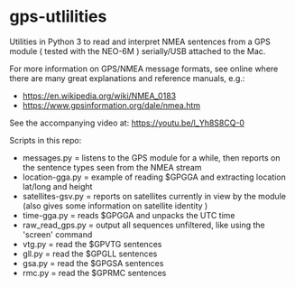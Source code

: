 # gps-utlilities

Utilities in Python 3 to read and interpret NMEA sentences from a GPS module ( tested with the NEO-6M ) serially/USB
attached to the Mac.

For more information on GPS/NMEA message formats, see online where there are many great explanations and reference manuals, e.g.:

- https://en.wikipedia.org/wiki/NMEA_0183
- https://www.gpsinformation.org/dale/nmea.htm

See the accompanying video at: https://youtu.be/l_Yh8S8CQ-0

Scripts in this repo:

- messages.py       = listens to the GPS module for a while, then reports on the sentence types seen from the NMEA stream
- location-gga.py   = example of reading $GPGGA and extracting location lat/long and height
- satellites-gsv.py = reports on satellites currently in view by the module (also gives some information on satellite identity )
- time-gga.py       = reads $GPGGA and unpacks the UTC time
- raw_read_gps.py   = output all sequences unfiltered, like using the 'screen' command
- vtg.py            = read the $GPVTG sentences
- gll.py            = read the $GPGLL sentences
- gsa.py            = read the $GPGSA sentences
- rmc.py            = read the $GPRMC sentences



